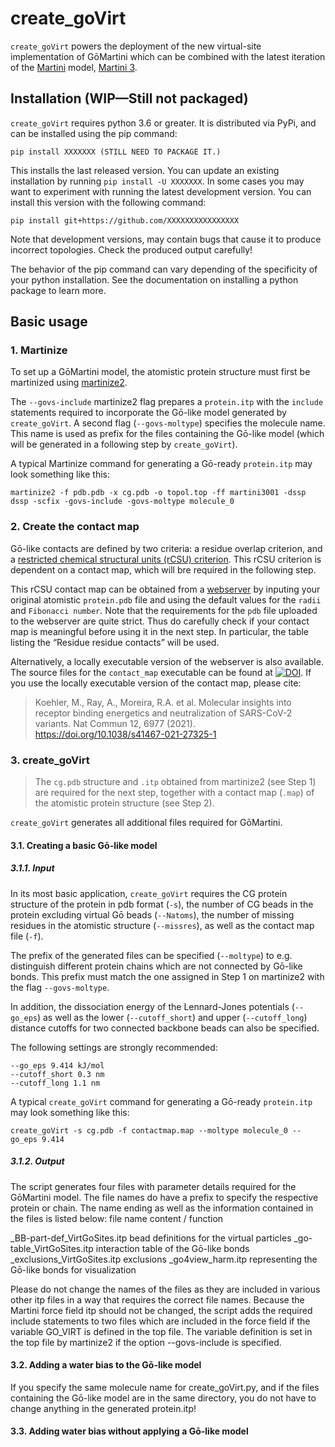 # create_goVirt

`create_goVirt` powers the deployment of the new virtual-site implementation of GōMartini which can be combined with the latest iteration of the [Martini](http://cgmartini.nl/) model, [Martini 3](https://doi.org/10.1038/s41592-021-01098-3). 

## Installation (WIP—Still not packaged)

`create_goVirt` requires python 3.6 or greater. It is distributed via PyPi, and can be installed using the pip command:
``````
pip install XXXXXXX (STILL NEED TO PACKAGE IT.)
``````

This installs the last released version. You can update an existing installation by running `pip install -U XXXXXXX`. In some cases you may want to experiment with running the latest development version. You can install this version with the following command:
``````
pip install git+https://github.com/XXXXXXXXXXXXXXXX
``````

Note that development versions, may contain bugs that cause it to produce incorrect topologies. Check the produced output carefully!

The behavior of the pip command can vary depending of the specificity of your python installation. See the documentation on installing a python package to learn more.

## Basic usage

### 1. Martinize

To set up a GōMartini model, the atomistic protein structure must first be martinized using [martinize2](https://github.com/marrink-lab/vermouth-martinize). 

The `--govs-include` martinize2 flag prepares a `protein.itp` with the `include` statements required to incorporate the Gō-like model generated by `create_goVirt`. A second flag (`--govs-moltype`) specifies the molecule name. This name is used as prefix for the files containing the Gō-like model (which will be generated in a following step by `create_goVirt`). 

A typical Martinize command for generating a Gō-ready `protein.itp` may look something like this:

````
martinize2 -f pdb.pdb -x cg.pdb -o topol.top -ff martini3001 -dssp dssp -scfix -govs-include -govs-moltype molecule_0 
````


### 2. Create the contact map

Gō-like contacts are defined by two criteria: a residue overlap criterion, and a [restricted chemical structural units (rCSU) criterion](https://doi.org/10.1021/acs.jctc.6b00986). This rCSU criterion is dependent on a contact map, which will bre required in the following step. 

This rCSU contact map can be obtained from a [webserver](http://info.ifpan.edu.pl/~rcsu/rcsu/index.html) by inputing your original atomistic `protein.pdb` file and using the default values for the `radii` and `Fibonacci number`. Note that the requirements for the `pdb` file uploaded to the webserver are quite strict. Thus do carefully check if your contact map is meaningful before using it in the next step. In particular, the table listing the “Residue residue contacts” will be used.

Alternatively, a locally executable version of the webserver is also available. The source files for the `contact_map` executable can be found at [![DOI](https://zenodo.org/badge/DOI/10.5281/zenodo.3817447.svg)](https://doi.org/10.5281/zenodo.3817447). If you use the locally executable version of the contact map, please cite:

> Koehler, M., Ray, A., Moreira, R.A. et al. Molecular insights into receptor binding energetics and neutralization of SARS-CoV-2 variants. Nat Commun 12, 6977 (2021). https://doi.org/10.1038/s41467-021-27325-1


### 3. create_goVirt

>The `cg.pdb` structure and `.itp` obtained from martinize2 (see Step 1) are required for the next step, together with a contact map (`.map`) of the atomistic protein structure (see Step 2). 

`create_goVirt` generates all additional files required for GōMartini. 

#### 3.1. Creating a basic Gō-like model

##### 3.1.1. Input

In its most basic application, `create_goVirt` requires the CG protein structure of the protein in pdb format (`-s`), the number of CG beads in the protein excluding virtual Gō beads (`--Natoms`), the number of missing residues in the atomistic structure (`--missres`), as well as the contact map file (`-f`). 

The prefix of the generated files can be specified (`--moltype`) to e.g. distinguish different protein chains which are not connected by Gō-like bonds. This prefix must match the one assigned in Step 1 on martinize2 with the flag `--govs-moltype`.

In addition, the dissociation energy of the Lennard-Jones potentials (`--go_eps`) as well as the lower (`--cutoff_short`) and upper (`--cutoff_long`) distance cutoffs for two connected backbone beads can also be specified.

The following settings are strongly recommended:
``````
--go_eps 9.414 kJ/mol
--cutoff_short 0.3 nm
--cutoff_long 1.1 nm
``````

A typical `create_goVirt` command for generating a Gō-ready `protein.itp` may look something like this:

````
create_goVirt -s cg.pdb -f contactmap.map --moltype molecule_0 --go_eps 9.414
````

##### 3.1.2. Output

The script generates four files with parameter details required for the GōMartini model. The file names do have a prefix to specify the respective protein or chain. The name ending as well as the information contained in the files is listed below: file name content / function

<moltype>_BB-part-def_VirtGoSites.itp bead definitions for the virtual particles
<moltype>_go-table_VirtGoSites.itp interaction table of the Gō-like bonds
<moltype>_exclusions_VirtGoSites.itp exclusions
<moltype>_go4view_harm.itp representing the Gō-like bonds for visualization

Please do not change the names of the files as they are included in various other itp files in a way that requires the correct file names. Because the Martini force field itp should not be changed, the script adds the required include statements to two files which are included in the force field if the variable GO_VIRT is defined in the top file. The variable definition is set in the top file by martinize2 if the option --govs-include is
specified.

#### 3.2. Adding a water bias to the Gō-like model



If you specify the same molecule name for create_goVirt.py, and if the files containing the Gō-like model are in the same directory, you do not have to change anything in the generated protein.itp!



#### 3.3. Adding water bias without applying a  Gō-like model
